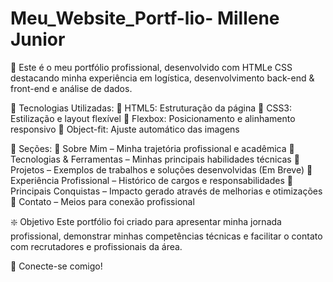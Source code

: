 # Meu_Website_Portf-lio- Millene Junior

🔰 Este é o meu portfólio profissional, desenvolvido com HTMLe CSS destacando minha experiência em logística, desenvolvimento back-end & front-end e análise de dados.

🚀 Tecnologias Utilizadas:
🔹 HTML5: Estruturação da página
🔹 CSS3: Estilização e layout flexível
🔹 Flexbox: Posicionamento e alinhamento responsivo
🔹 Object-fit: Ajuste automático das imagens

📌 Seções:
🔹 Sobre Mim – Minha trajetória profissional e acadêmica
🔹 Tecnologias & Ferramentas – Minhas principais habilidades técnicas
🔹 Projetos – Exemplos de trabalhos e soluções desenvolvidas (Em Breve)
🔹 Experiência Profissional – Histórico de cargos e responsabilidades
🔹 Principais Conquistas – Impacto gerado através de melhorias e otimizações
🔹 Contato – Meios para conexão profissional

❇️ Objetivo
Este portfólio foi criado para apresentar minha jornada profissional, demonstrar minhas competências técnicas e facilitar o contato com recrutadores e profissionais da área.

🛜 Conecte-se comigo!

